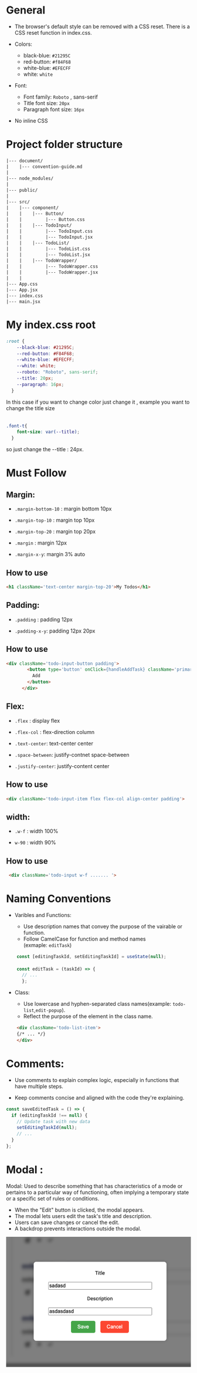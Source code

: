# General
-  The browser's default style can be removed with a CSS reset. There is a CSS reset function in index.css.

- Colors:

  - black-blue: `#21295C`
  - red-button: `#f84F68`
  - white-blue: `#EFECFF`
  - white: `white`

- Font:

  - Font family: `Roboto` , sans-serif
  - Title font size: `20px`
  - Paragraph font size: `16px`

- No inline CSS
# Project folder structure

```
|--- document/
|    |--- convention-guide.md
|
|--- node_modules/
|
|--- public/
|
|--- src/
|    |--- component/
|    |    |--- Button/
|    |         |--- Button.css
|    |    |--- TodoInput/
|    |         |--- TodoInput.css
|    |         |--- TodoInput.jsx
|    |    |--- TodoList/
|    |         |--- TodoList.css
|    |         |--- TodoList.jsx
|    |    |--- TodoWrapper/
|    |         |--- TodoWrapper.css
|    |         |--- TodoWrapper.jsx
|    |
|--- App.css
|--- App.jsx
|--- index.css
|--- main.jsx

```
# My index.css root
```css
:root {
    --black-blue: #21295C;
    --red-button: #F84F68;
    --white-blue: #EFECFF;
    --white: white;
    --roboto: "Roboto", sans-serif;
    --title: 20px;
    --paragraph: 16px;
  }
```
In this case if you want to change color just change it , example you want to change the title size 

```css

.font-t{
    font-size: var(--title);
  }

```
so just change the --title : 24px.

# Must Follow

##  Margin:
  
  -  `.margin-bottom-10` :  margin bottom 10px

  - `.margin-top-10` :  margin top 10px
  
  - `.margin-top-20` :  margin top 20px

  - `.margin` :  margin 12px

  - `.margin-x-y`:  margin 3% auto

## How to use

```html
<h1 className='text-center margin-top-20'>My Todos</h1>
```

## Padding:

  - `.padding` :  padding 12px

  - `.padding-x-y`:  padding 12px 20px

## How to use

```html
<div className='todo-input-button padding'>
        <button type='button' onClick={handleAddTask} className='primarybtn'>
          Add 
        </button>
      </div>
```
## Flex:

 - `.flex` :  display flex

 - `.flex-col` :  flex-direction column

 - `.text-center`:  text-center center

 - `.space-between`:  justify-contnet space-between

 - `.justify-center`: justify-content center

## How to use

```html
<div className='todo-input-item flex flex-col align-center padding'>
```

## width:

 - `.w-f` : width 100%

 - `w-90` : width 90%

## How to use

```html
 <div className='todo-input w-f ....... '>
```


# Naming Conventions
 
 - Varibles and Functions:
   
   - Use description names that convey the purpose of the vairable or function.
   - Follow CamelCase for function and method names   
  (exmaple: `editTask`)
  ```jsx
      const [editingTaskId, setEditingTaskId] = useState(null);

      const editTask = (taskId) => {
        // ...
        };  
  ```
- Class:

  - Use lowercase and hyphen-separated class names(example: `todo-list`,`edit-popup`).
  - Reflect the purpose of the element in the class name.
```html
    <div className='todo-list-item'>
    {/* ... */}
    </div>
```

# Comments:

- Use comments to explain complex logic, especially in functions that have multiple steps.

- Keep comments concise and aligned with the code they're explaining.

``` jsx
const saveEditedTask = () => {
  if (editingTaskId !== null) {
    // Update task with new data
    setEditingTaskId(null);
    // ...
  }
};
```



# Modal :

Modal: Used to describe something that has characteristics of a mode or pertains to a particular way of functioning, often implying a temporary state or a specific set of rules or conditions.

- When the "Edit" button is clicked, the modal appears.
- The modal lets users edit the task's title and description.
- Users can save changes or cancel the edit.
- A backdrop prevents interactions outside the modal.

![pop-card](/src/assets/Edit-popup.png)
